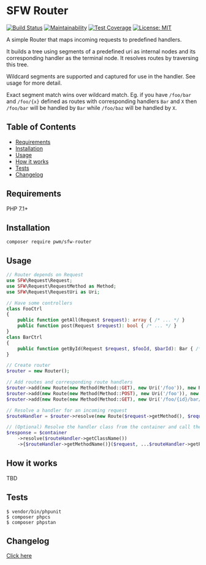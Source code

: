 # SFW Router

[![Build Status](https://travis-ci.org/pwm/sfw-router.svg?branch=master)](https://travis-ci.org/pwm/sfw-router)
[![Maintainability](https://api.codeclimate.com/v1/badges/53b26ce7f86af460d007/maintainability)](https://codeclimate.com/github/pwm/sfw-router/maintainability)
[![Test Coverage](https://api.codeclimate.com/v1/badges/53b26ce7f86af460d007/test_coverage)](https://codeclimate.com/github/pwm/sfw-router/test_coverage)
[![License: MIT](https://img.shields.io/badge/License-MIT-yellow.svg)](https://opensource.org/licenses/MIT)

A simple Router that maps incoming requests to predefined handlers.

It builds a tree using segments of a predefined uri as internal nodes and its corresponding handler as the terminal node. It resolves routes by traversing this tree.

Wildcard segments are supported and captured for use in the handler. See usage for more detail.

Exact segment match wins over wildcard match. Eg. if you have `/foo/bar` and `/foo/{x}` defined as routes with corresponding handlers `Bar` and `X` then `/foo/bar` will be handled by `Bar` while `/foo/baz` will be handled by `X`.

## Table of Contents

* [Requirements](#requirements)
* [Installation](#installation)
* [Usage](#usage)
* [How it works](#how-it-works)
* [Tests](#tests)
* [Changelog](#changelog)

## Requirements

PHP 7.1+

## Installation

    composer require pwm/sfw-router

## Usage

```php
// Router depends on Request
use SFW\Request\Request;
use SFW\Request\RequestMethod as Method;
use SFW\Request\RequestUri as Uri;

// Have some controllers
class FooCtrl
{
    public function getAll(Request $request): array { /* ... */ }
    public function post(Request $request): bool { /* ... */ }
}
class BarCtrl
{
    public function getById(Request $request, $fooId, $barId): Bar { /* ... */ }
}

// Create router
$router = new Router();

// Add routes and corresponding route handlers
$router->add(new Route(new Method(Method::GET), new Uri('/foo')), new RouteHandler(FooCtrl::class, 'getAll'));
$router->add(new Route(new Method(Method::POST), new Uri('/foo')), new RouteHandler(FooCtrl::class, 'post'));
$router->add(new Route(new Method(Method::GET), new Uri('/foo/{id}/bar/{id}')), new RouteHandler(BarCtrl::class, 'getById'));

// Resolve a handler for an incoming request
$routeHandler = $router->resolve(new Route($request->getMethod(), $request->getUri()));

// (Optional) Resolve the handler class from the container and call the handling method 
$response = $container
    ->resolve($routeHandler->getClassName())
    ->{$routeHandler->getMethodName()}($request, ...$routeHandler->getRoute()->getCapturedSegments());
```

## How it works

TBD

## Tests

	$ vendor/bin/phpunit
	$ composer phpcs
	$ composer phpstan

## Changelog

[Click here](changelog.md)
